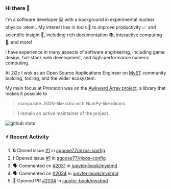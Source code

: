 ### Hi there 👋 

I'm a software developer 💻 with a background in experimental nuclear physics :atom:. My interest lies in tools :wrench: to improve productivity :chart_with_upwards_trend: and scientific insight :telescope:, including rich documentation 📚, interactive computing 🧮, and more! 

I have experience in many aspects of software engineering, including game design, full-stack web development, and high-performance numeric computing. 

At 2i2c I wok as an Open Source Applications Engineer on [MyST](https://github.com/jupyter-book/mystmd) community building, tooling, and the wider ecosystem. 

My main focus at Princeton was on the [Awkward Array project](awkward-array.org/), a library that makes it possible to 
> manipulate JSON-like data with NumPy-like idioms.

> I remain an active maintainer of the project. 

![github stats](https://github-readme-stats.vercel.app/api?username=agoose77&show_icons=true&hide_rank=true&hide_title=true&bg_color=30,e76445,904e95&text_color=efe3ec&icon_color=efe3ec)
<!--
**agoose77/agoose77** is a ✨ _special_ ✨ repository because its `README.md` (this file) appears on your GitHub profile.

Here are some ideas to get you started:

- 🔭 I’m currently working on ...
- 🌱 I’m currently learning ...
- 👯 I’m looking to collaborate on ...
- 🤔 I’m looking for help with ...
- 💬 Ask me about ...
- 📫 How to reach me: ...
- 😄 Pronouns: ...
- ⚡ Fun fact: ...
-->

### :zap: Recent Activity

<!--START_SECTION:activity-->
1. 🔒 Closed issue [#1](https://github.com/agoose77/nixos-config/issues/1) in [agoose77/nixos-config](https://github.com/agoose77/nixos-config)
2. ❗ Opened issue [#1](https://github.com/agoose77/nixos-config/issues/1) in [agoose77/nixos-config](https://github.com/agoose77/nixos-config)
3. 🗣 Commented on [#2031](https://github.com/jupyter-book/mystmd/issues/2031#issuecomment-2890628671) in [jupyter-book/mystmd](https://github.com/jupyter-book/mystmd)
4. 🗣 Commented on [#2034](https://github.com/jupyter-book/mystmd/pull/2034#issuecomment-2890458570) in [jupyter-book/mystmd](https://github.com/jupyter-book/mystmd)
5. 💪 Opened PR [#2034](https://github.com/jupyter-book/mystmd/pull/2034) in [jupyter-book/mystmd](https://github.com/jupyter-book/mystmd)
<!--END_SECTION:activity-->
